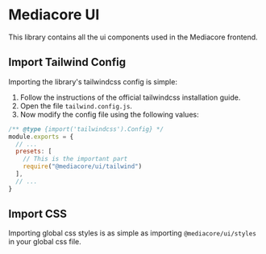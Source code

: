 # Mediacore UI
This library contains all the ui components used in the Mediacore frontend.

## Import Tailwind Config
Importing the library's tailwindcss config is simple:
1. Follow the instructions of the official tailwindcss installation guide.
2. Open the file `tailwind.config.js`.
3. Now modify the config file using the following values:
```javascript
/** @type {import('tailwindcss').Config} */
module.exports = {
  // ...
  presets: [
    // This is the important part
    require("@mediacore/ui/tailwind")
  ],
  // ...
}
```

## Import CSS
Importing global css styles is as simple as importing `@mediacore/ui/styles` in your global css file. 